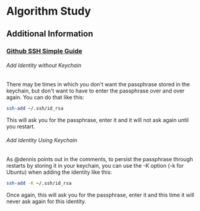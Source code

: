 # Algorithm Study
## Additional Information
### [Github SSH Simple Guide](https://help.github.com/en/articles/connecting-to-github-with-ssh)
###### Add Identity without Keychain

There may be times in which you don't want the passphrase stored in the keychain, but don't want to have to enter the passphrase over and over again.
You can do that like this:
```bash
ssh-add ~/.ssh/id_rsa 
```
This will ask you for the passphrase, enter it and it will not ask again until you restart.

###### Add Identity Using Keychain
As @dennis points out in the comments, to persist the passphrase through restarts by storing it in your keychain, you can use the -K option (-k for Ubuntu) when adding the identity like this:
```bash
ssh-add -K ~/.ssh/id_rsa
```
Once again, this will ask you for the passphrase, enter it and this time it will never ask again for this identity.